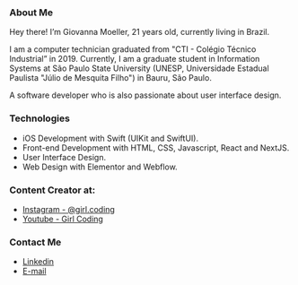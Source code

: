 ### About Me
Hey there! I’m Giovanna Moeller, 21 years old, currently living in Brazil. 

I am a computer technician graduated from "CTI - Colégio Técnico Industrial” in 2019. Currently, I am a graduate student in Information Systems at São Paulo State University (UNESP, Universidade Estadual Paulista "Júlio de Mesquita Filho") in Bauru, São Paulo.

A software developer who is also passionate about user interface design.

### Technologies
- iOS Development with Swift (UIKit and SwiftUI).
- Front-end Development with HTML, CSS, Javascript, React and NextJS.
- User Interface Design.
- Web Design with Elementor and Webflow.

### Content Creator at:
- <a href="https://instagram.com/girl.coding">Instagram - @girl.coding</a>
- <a href="https://youtube.com/c/GirlCoding">Youtube - Girl Coding</a>


###  Contact Me
- <a href="https://www.linkedin.com/in/giovannamoeller/">Linkedin</a>
- <a href="mailto:contact@giovannamoeller.com">E-mail</a>
</div>
